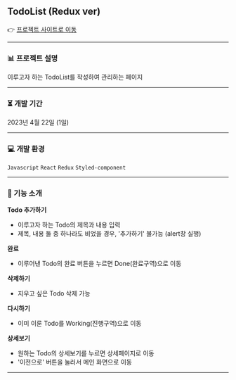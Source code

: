## TodoList (Redux ver)
👉 [프로젝트 사이트로 이동](https://redux-todo-list-saemmm.vercel.app/)
***
### 📊 프로젝트 설명

이루고자 하는 TodoList를 작성하여 관리하는 페이지
***
### ⏳ 개발 기간
2023년 4월 22일 (1일)
***
### 💻 개발 환경
`Javascript` `React` `Redux` `Styled-component`
***
### 🔎 기능 소개
**Todo 추가하기**
- 이루고자 하는 Todo의 제목과 내용 입력
- 제목, 내용 둘 중 하나라도 비었을 경우, '추가하기' 불가능 (alert창 실행)
  
**완료**
- 이루어낸 Todo의 완료 버튼을 누르면  Done(완료구역)으로 이동
  
**삭제하기**
- 지우고 싶은 Todo 삭제 가능
  
**다시하기**
- 이미 이룬 Todo를 Working(진행구역)으로 이동
  
**상세보기**
- 원하는 Todo의 상세보기를 누르면 상세페이지로 이동
- '이전으로' 버튼을 눌러서 메인 화면으로 이동
***  
